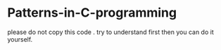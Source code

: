 # Patterns-in-C-programming

please do not copy this code .
try to understand first then you can do it yourself.

